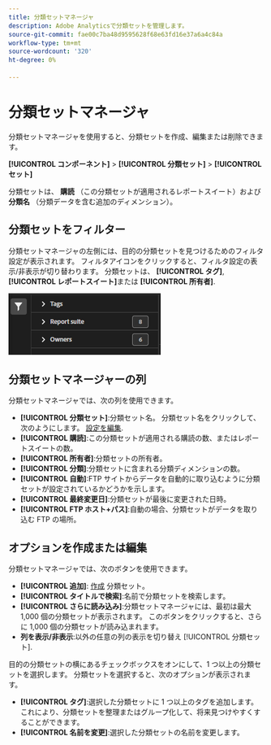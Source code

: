 ```yaml
---
title: 分類セットマネージャ
description: Adobe Analyticsで分類セットを管理します。
source-git-commit: fae00c7ba48d9595628f68e63fd16e37a6a4c84a
workflow-type: tm+mt
source-wordcount: '320'
ht-degree: 0%

---
```



# 分類セットマネージャ

分類セットマネージャを使用すると、分類セットを作成、編集または削除できます。

**[!UICONTROL コンポーネント]** > **[!UICONTROL 分類セット]** > **[!UICONTROL セット]**

分類セットは、 **購読** （この分類セットが適用されるレポートスイート）および **分類名** （分類データを含む追加のディメンション）。

## 分類セットをフィルター

分類セットマネージャの左側には、目的の分類セットを見つけるためのフィルタ設定が表示されます。 フィルタアイコンをクリックすると、フィルタ設定の表示/非表示が切り替わります。 分類セットは、 **[!UICONTROL タグ]**, **[!UICONTROL レポートスイート]**&#x200B;または **[!UICONTROL 所有者]**.

![分類セットフィルター](../assets/classification-set-filters.png)

## 分類セットマネージャーの列

分類セットマネージャでは、次の列を使用できます。

* **[!UICONTROL 分類セット]**:分類セット名。 分類セット名をクリックして、次のようにします。 [設定を編集](settings.md).
* **[!UICONTROL 購読]**:この分類セットが適用される購読の数、またはレポートスイートの数。
* **[!UICONTROL 所有者]**:分類セットの所有者。
* **[!UICONTROL 分類]**:分類セットに含まれる分類ディメンションの数。
* **[!UICONTROL 自動]**:FTP サイトからデータを自動的に取り込むように分類セットが設定されているかどうかを示します。
* **[!UICONTROL 最終変更日]**:分類セットが最後に変更された日時。
* **[!UICONTROL FTP ホスト+パス]**:自動の場合、分類セットがデータを取り込む FTP の場所。

## オプションを作成または編集

分類セットマネージャでは、次のボタンを使用できます。

* **[!UICONTROL 追加]**: [作成](create.md) 分類セット。
* **[!UICONTROL タイトルで検索]**:名前で分類セットを検索します。
* **[!UICONTROL さらに読み込み]**:分類セットマネージャには、最初は最大 1,000 個の分類セットが表示されます。 このボタンをクリックすると、さらに 1,000 個の分類セットが読み込まれます。
* **列を表示/非表示**:以外の任意の列の表示を切り替え [!UICONTROL 分類セット].

目的の分類セットの横にあるチェックボックスをオンにして、1 つ以上の分類セットを選択します。 分類セットを選択すると、次のオプションが表示されます。

* **[!UICONTROL タグ]**:選択した分類セットに 1 つ以上のタグを追加します。これにより、分類セットを整理またはグループ化して、将来見つけやすくすることができます。
* **[!UICONTROL 名前を変更]**:選択した分類セットの名前を変更します。

